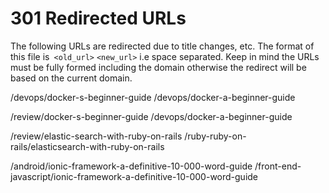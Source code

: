 # 301 Redirected URLs

The following URLs are redirected due to title changes, etc.  The format of this file is` <old_url>` `<new_url>` i.e space separated.  Keep in mind the URLs must be fully formed including the domain otherwise the redirect will be based on the current domain.

/devops/docker-s-beginner-guide /devops/docker-a-beginner-guide

/review/docker-s-beginner-guide /devops/docker-a-beginner-guide

/review/elastic-search-with-ruby-on-rails /ruby-ruby-on-rails/elasticsearch-with-ruby-on-rails

/android/ionic-framework-a-definitive-10-000-word-guide /front-end-javascript/ionic-framework-a-definitive-10-000-word-guide
